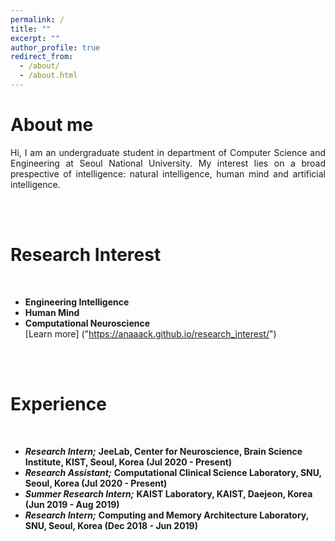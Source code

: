 ```yaml
---
permalink: /
title: ""
excerpt: ""
author_profile: true
redirect_from: 
  - /about/
  - /about.html
---
```


# About me 
<p style='text-align: justify;'>Hi, I am an undergraduate student in department of Computer Science and Engineering at Seoul National University. My interest lies on a broad prespective of intelligence: natural intelligence, human mind and artificial intelligence. </p>


<br> <br>

Research Interest
======
<br> 


- **Engineering Intelligence**
- **Human Mind**
- **Computational Neuroscience** <br>
[Learn more] ("https://anaaack.github.io/research_interest/")

<br> <br>

Experience
======
<br> 

- ***Research Intern;*** **JeeLab, Center for Neuroscience, Brain Science Institute, KIST, Seoul, Korea (Jul 2020 - Present)**
- ***Research Assistant;*** **Computational Clinical Science Laboratory, SNU, Seoul, Korea (Jul 2020 - Present)**
- ***Summer Research Intern;*** **KAIST Laboratory, KAIST, Daejeon, Korea (Jun 2019 - Aug 2019)**
- ***Research Intern;*** **Computing and Memory Architecture Laboratory, SNU, Seoul, Korea (Dec 2018 - Jun 2019)**
